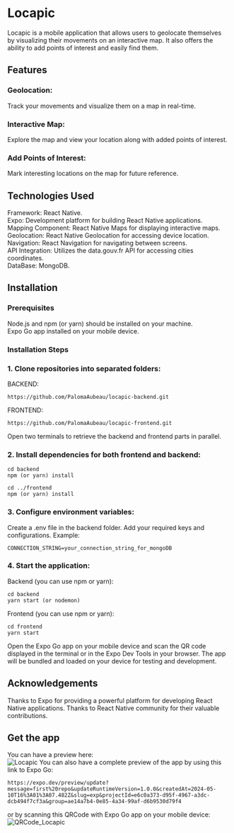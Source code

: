 # Locapic
Locapic is a mobile application that allows users to geolocate themselves by visualizing their movements on an interactive map. It also offers the ability to add points of interest and easily find them.


## Features
### Geolocation: 
Track your movements and visualize them on a map in real-time.
### Interactive Map: 
Explore the map and view your location along with added points of interest.
### Add Points of Interest: 
Mark interesting locations on the map for future reference.

## Technologies Used
Framework: React Native.\
Expo: Development platform for building React Native applications.\
Mapping Component: React Native Maps for displaying interactive maps.\
Geolocation: React Native Geolocation for accessing device location.\
Navigation: React Navigation for navigating between screens.\
API Integration: Utilizes the data.gouv.fr API for accessing cities coordinates.\
DataBase: MongoDB.

## Installation
### Prerequisites
Node.js and npm (or yarn) should be installed on your machine.\
Expo Go app installed on your mobile device.

### Installation Steps
### 1. Clone repositories into  separated folders:

BACKEND:
```
https://github.com/PalomaAubeau/locapic-backend.git
```
FRONTEND:
```
https://github.com/PalomaAubeau/locapic-frontend.git
```
Open two terminals to retrieve the backend and frontend parts in parallel.
### 2. Install dependencies for both frontend and backend:

```
cd backend
npm (or yarn) install
```
```
cd ../frontend
npm (or yarn) install
```

### 3. Configure environment variables:
Create a .env file in the backend folder.
Add your required keys and configurations.
Example:
```
CONNECTION_STRING=your_connection_string_for_mongoDB
```
### 4. Start the application:
Backend (you can use npm or yarn):
```
cd backend
yarn start (or nodemon)
```
Frontend (you can use npm or yarn):
```
cd frontend
yarn start
```
Open the Expo Go app on your mobile device and scan the QR code displayed in the terminal or in the Expo Dev Tools in your browser.
The app will be bundled and loaded on your device for testing and development.

## Acknowledgements
Thanks to Expo for providing a powerful platform for developing React Native applications.
Thanks to React Native community for their valuable contributions.

## Get the app
You can have a preview here:\
![Locapic](https://github.com/PalomaAubeau/locapic-frontend/assets/154338327/21a9ed68-3a23-4e2f-8ff7-438edb0f1191)
You can also have a complete preview of the app by using this link to Expo Go:
```
https://expo.dev/preview/update?message=first%20repo&updateRuntimeVersion=1.0.0&createdAt=2024-05-10T16%3A01%3A07.482Z&slug=exp&projectId=e6c0a373-d95f-4967-a3dc-dcb494f7cf3a&group=ae14a7b4-0e85-4a34-99af-d6b9530d79f4
```
or by scanning this QRCode with Expo Go app on your mobile device:\
![QRCode_Locapic](https://github.com/PalomaAubeau/locapic-backend/assets/154338327/df4af7d6-4dd9-495c-800f-59044881f098)
